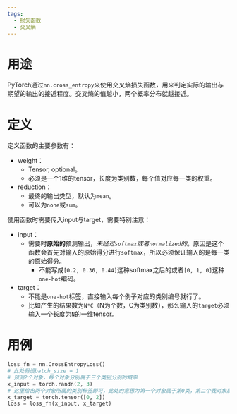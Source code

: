 ```yaml
---
tags:
  - 损失函数
  - 交叉熵
---
```

# 用途
PyTorch通过`nn.cross_entropy`来使用交叉熵损失函数，用来判定实际的输出与期望的输出的接近程度。交叉熵的值越小，两个概率分布就越接近。

# 定义
定义函数的主要参数有：
- weight：
	- Tensor, optional。
	- 必须是一个1维的tensor，长度为类别数，每个值对应每一类的权重。
- reduction：
	- 最终的输出类型，默认为`mean`。
	- 可以为`none`或`sum`。

使用函数时需要传入input与target，需要特别注意：
- input：
	- 需要时**原始的**预测输出，*未经过`softmax`或者`normalized`的*。原因是这个函数会首先对输入的原始得分进行`softmax`，所以必须保证输入的是每一类的原始得分。
		- 不能写成`[0.2, 0.36, 0.44]`这种softmax之后的或者`[0, 1, 0]`这种`one-hot`编码。
- target：
	- 不能是`one-hot`标签，直接输入每个例子对应的类别编号就行了。
	- 比如产生的结果数为`N*C`（N为个数，C为类别数），那么输入的`target`必须输入一个长度为`N`的一维tensor。

# 用例

```python
loss_fn = nn.CrossEntropyLoss()
# 此处假设batch_size = 1
# 预测2个对象，每个对象分别属于三个类别分别的概率
x_input = torch.randn(2, 3)  
# 这里给出两个对象所属的类别标签即可，此处的意思为第一个对象属于第0类，第二个我对象属于第2类
x_target = torch.tensor([0, 2])  
loss = loss_fn(x_input, x_target)
```

